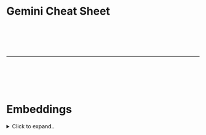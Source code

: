 # Gemini Cheat Sheet






<br><br>
<br><br>
___
<br><br>
<br><br>


# Embeddings



<details><summary>Click to expand..</summary>


# Google Gemini & Text Embedding Modelle – Übersicht
- https://ai.google.dev/gemini-api/docs/models#embedding


<details><summary>Click to expand..</summary>


## 1. `gemini-embedding-exp-03-07` (Neuestes & Experimentell)

*   **Performance:** Erreicht **State-of-the-Art (SOTA)** Performance in vielen Schlüsselbereichen, einschließlich **Code, Mehrsprachigkeit und Retrieval**.
*   **Status:** Experimentelles Modell.
*   **Rate Limits:** **Eingeschränkter** als andere Modelle aufgrund des experimentellen Status.
*   **Modellcode (Gemini API):** `gemini-embedding-exp-03-07`
*   **Datentypen:**
    *   Input: Text
    *   Output: Text-Embeddings
*   **Token Limits:**
    *   Input: **8.192 Tokens**
*   **Output-Dimensionen:** **Elastisch**, unterstützt: **3072, 1536 oder 768** Dimensionen.
    *   *Hinweis: Die Möglichkeit, die Dimension zu wählen, ist ein wichtiger Vorteil für Flexibilität (Performance vs. Kosten/Größe).*
*   **`taskType` Support:** (Obwohl nicht explizit hier erwähnt, ist dies das Modell, das typischerweise `taskType` unterstützt, wie in vorherigen Informationen gesehen – dies sollte überprüft werden, aber die SOTA-Retrieval-Performance deutet darauf hin).
*   **Letztes Update:** März 2025 *(Anmerkung: Dies scheint ein Tippfehler zu sein, da das aktuelle Datum noch nicht März 2025 ist. Wahrscheinlich März 2024 oder ein Platzhalter. In Cheatsheets immer das tatsächliche Update-Datum vermerken, falls bekannt.)*
*   **Empfehlung:** Für höchste Performance und wenn spezifische Optimierungen (wie Code, Mehrsprachigkeit, wählbare Dimensionen) benötigt werden. Vorsicht bei den Rate Limits für produktive, hochfrequente Anwendungen.

## 2. `text-embedding-004` (Aktuelles Standard Text-Embedding)

*   **Performance:** Erreicht eine **starke Retrieval-Performance** und übertrifft bestehende Modelle mit vergleichbaren Dimensionen auf Standard MTEB Embedding-Benchmarks.
*   **Status:** Stabiles, empfohlenes Text-Embedding-Modell.
*   **Modellcode (Gemini API):** `models/text-embedding-004`
*   **Datentypen:**
    *   Input: Text
    *   Output: Text-Embeddings
*   **Token Limits:**
    *   Input: **2.048 Tokens**
*   **Output-Dimensionen:** **768** Dimensionen (fix).
*   **Rate Limits:** 1.500 Anfragen pro Minute.
*   **Einstellbare Sicherheitseinstellungen:** Nicht unterstützt.
*   **`taskType` Support:** Wahrscheinlich nicht, da es als allgemeines Text-Embedding-Modell positioniert ist und die `taskType`-Funktionalität eher bei den `gemini-embedding-*` Modellen liegt.
*   **Letztes Update:** April 2024.
*   **Empfehlung:** Gutes Allround-Modell für Text-Embeddings mit starker Retrieval-Performance, wenn keine variablen Dimensionen oder die spezifischen Optimierungen von `gemini-embedding-exp-03-07` benötigt werden. Derzeit das empfohlene Modell, wenn man ein Projekt neu startet und ein "normales" Text-Embedding braucht.

## 3. `embedding-001` (Legacy / Älter)

*   **Wichtiger Hinweis:** **`text-embedding-004` ist die neuere Version.** Für neue Projekte sollte `text-embedding-004` verwendet werden.
*   **Performance:** Optimiert für die Erstellung von Embeddings mit 768 Dimensionen. Gilt als weniger performant als `text-embedding-004` und `gemini-embedding-exp-03-07`.
*   **Status:** Älteres Modell.
*   **Modellcode (Gemini API):** `models/embedding-001`
*   **Datentypen:**
    *   Input: Text
    *   Output: Text-Embeddings
*   **Token Limits:**
    *   Input: **2.048 Tokens**
*   **Output-Dimensionen:** **768** Dimensionen (fix).
*   **Rate Limits:** 1.500 Anfragen pro Minute.
*   **Einstellbare Sicherheitseinstellungen:** Nicht unterstützt.
*   **`taskType` Support:** Nein.
*   **Letztes Update:** Dezember 2023.
*   **Empfehlung:** **Nicht für neue Projekte empfohlen.** Hauptsächlich für Abwärtskompatibilität bestehender Anwendungen.

---

**Zentrale Unterschiede auf einen Blick:**

| Feature                        | `gemini-embedding-exp-03-07` | `text-embedding-004`            | `embedding-001` (Legacy)       |
| :----------------------------- | :--------------------------- | :------------------------------ | :----------------------------- |
| **Performance-Fokus**        | SOTA (Code, Multilingual, Retrieval) | Starke Retrieval (MTEB)         | Basis-Embeddings               |
| **Status**                     | Experimentell                | Empfohlen für neue Text-Projekte | Veraltet für neue Projekte     |
| **Input Token Limit**          | **8.192**                    | 2.048                           | 2.048                          |
| **Output Dimensionen**         | **Elastisch (3072, 1536, 768)** | 768 (fix)                       | 768 (fix)                      |
| **Rate Limits**                | Eingeschränkter              | 1.500 RPM                       | 1.500 RPM                      |
| **Wahrscheinlicher `taskType` Support** | **Ja**                       | Eher Nein                       | Nein                           |
| **Empfehlung für Neues**     | Für Spitzenleistung/Flexibilität | **Ja (Standard Text)**        | Nein                           |

Dieses Cheatsheet sollte dir helfen, schnell das passende Google Embedding-Modell für deine Anforderungen zu finden.

</details>






<br><br>
<br><br>









## Embeddings generieren

Mit der Methode `embedContent` des GoogleGenAI SDKs können Text-Embeddings erstellt werden.

**Voraussetzungen:**
*   Installiere das SDK: `npm install @google/genai`
*   Besorge einen `GEMINI_API_KEY`.

### Standard-Embedding erstellen (Node.js)

```javascript
import { GoogleGenAI } from "@google/genai";

async function generateEmbedding() {
  // API-Key sollte sicher verwaltet werden, z.B. über Umgebungsvariablen
  const ai = new GoogleGenAI({ apiKey: "DEIN_GEMINI_API_KEY" });

  try {
    const response = await ai.models.embedContent({
      model: 'gemini-embedding-exp-03-07', // Oder ein anderes unterstütztes Modell
      contents: 'Was ist der Sinn des Lebens?', // Der zu embeddende Text
    });

    // response.embeddings enthält das generierte Embedding-Objekt oder den Vektor
    // Die genaue Struktur hängt von der API-Antwort ab, aber .embeddings ist der Zugriffspunkt.
    console.log("Embedding-Daten:", response.embeddings);
    // Um den reinen Vektor zu erhalten, könnte es z.B. response.embeddings.values sein,
    // je nach der genauen Struktur des zurückgegebenen Objekts.
    // Das bereitgestellte Beispiel loggt direkt response.embeddings.
  } catch (error) {
    console.error("Fehler beim Generieren des Embeddings:", error);
  }
}

generateEmbedding();
```

### Batch-Embeddings erstellen

Du kannst Embeddings für mehrere Text-Chunks gleichzeitig erstellen, indem du ein Array von Strings an `contents` übergibst:

```javascript
// ... (Setup wie oben)
const response = await ai.models.embedContent({
  model: 'gemini-embedding-exp-03-07',
  contents: [
    'Text-Chunk 1 für Embedding.',
    'Ein weiterer Text-Chunk.',
    'Und noch einer.'
  ],
  // Ggf. mit taskType, siehe unten
});
// response.embeddings wird dann wahrscheinlich ein Array von Embedding-Objekten/Vektoren sein.
console.log(response.embeddings);
```

## Task Types (Aufgabentypen)

Für Systeme wie Retrieval Augmented Generation (RAG) ist es wichtig, dass die Embeddings für die spezifische Aufgabe optimiert sind. Fragen und Antworten sind semantisch oft nicht direkt ähnlich (z.B. "Warum ist der Himmel blau?" vs. "Lichtstreuung...").

**Task Types** ermöglichen es, optimierte Embeddings für spezifische Aufgaben zu generieren, was Performanz verbessern und Kosten/Zeit sparen kann.

### Embedding mit Task Type erstellen (Node.js)

```javascript
import { GoogleGenAI } from "@google/genai";

async function generateEmbeddingWithTaskType() {
  const ai = new GoogleGenAI({ apiKey: "DEIN_GEMINI_API_KEY" });

  try {
    const response = await ai.models.embedContent({
      model: 'gemini-embedding-exp-03-07',
      contents: 'Was ist der Sinn des Lebens?',
      config: {
        taskType: "SEMANTIC_SIMILARITY", // Wähle den passenden Task Type
      }
    });

    console.log("Embedding-Daten mit Task Type:", response.embeddings);
  } catch (error) {
    console.error("Fehler beim Generieren des Embeddings mit Task Type:", error);
  }
}

generateEmbeddingWithTaskType();
```

### Unterstützte Task Types:

| Task Type                 | Beschreibung                                                                                                                               |
| :------------------------ | :----------------------------------------------------------------------------------------------------------------------------------------- |
| `SEMANTIC_SIMILARITY`     | Optimiert für die Bewertung von Textähnlichkeit.                                                                                           |
| `CLASSIFICATION`          | Optimiert für die Klassifizierung von Texten gemäß vordefinierter Labels.                                                                  |
| `CLUSTERING`              | Optimiert für das Clustering von Texten basierend auf ihren Ähnlichkeiten.                                                                  |
| `RETRIEVAL_DOCUMENT`      | Optimiert für das Embedding von Dokumenten, die für die Suche/Informationsbeschaffung indexiert werden sollen.                             |
| `RETRIEVAL_QUERY`         | Optimiert für das Embedding von Suchanfragen, um Dokumente zu finden.                                                                      |
| `QUESTION_ANSWERING`      | Optimiert für Frage-Antwort-Szenarien (oft in Verbindung mit `RETRIEVAL_DOCUMENT` und `RETRIEVAL_QUERY`).                                    |
| `FACT_VERIFICATION`       | Optimiert für die Überprüfung von Fakten.                                                                                                  |
| `CODE_RETRIEVAL_QUERY`    | Optimiert für die Suche nach Code-Blöcken basierend auf einer natürlichsprachlichen Anfrage. Embeddings der Code-Blöcke mit `RETRIEVAL_DOCUMENT`. |

## Anwendungsfälle

*   **Informationsbeschaffung**: Semantisch ähnliche Texte zu einem Input finden.
*   **Clustering**: Verborgene Trends durch Vergleich von Embedding-Gruppen identifizieren.
*   **Vektor-Datenbank**: Speicherung von Embeddings für Produktionsanwendungen.
*   **Klassifikation**: Training eines Modells mit Embeddings zur Dokumentenkategorisierung.

## Embedding-Modelle (Gemini API)

Die Gemini API bietet folgende Modelle zur Erstellung von Text-Embeddings:

*   `gemini-embedding-exp-03-07`
*   `text-embedding-004`
*   `embedding-001` (möglicherweise ein älteres Modell, `gemini-embedding-*` und `text-embedding-004` sind neuer)

Wähle das Modell, das am besten zu deinen Anforderungen an Kosten, Qualität und unterstützte Features (wie Task Types) passt.
  
</details>


